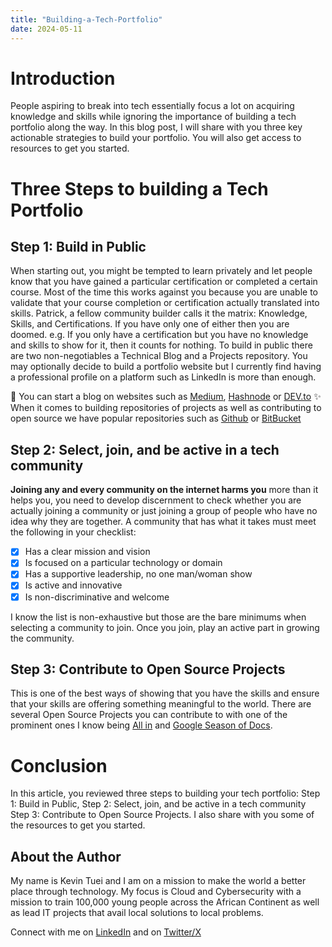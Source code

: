 ```yaml
---
title: "Building-a-Tech-Portfolio"
date: 2024-05-11
---
```


# Introduction

People aspiring to break into tech essentially focus a lot on acquiring knowledge and skills while ignoring the importance of building a tech portfolio along the way. In this blog post, I will share with you three key actionable strategies to build your portfolio. You will also get access to resources to get you started. 

# Three Steps to building a Tech Portfolio
## Step 1: Build in Public
When starting out, you might be tempted to learn privately and let people know that you have gained a particular certification or completed a certain course. Most of the time this works against you because you are unable to validate that your course completion or certification actually translated into skills. Patrick, a fellow community builder calls it the matrix: Knowledge, Skills, and Certifications. If you have only one of either then you are doomed. e.g. If you only have a certification but you have no knowledge and skills to show for it, then it counts for nothing. 
To build in public there are two non-negotiables a Technical Blog and a Projects repository. You may optionally decide to build a portfolio website but I currently find having a professional profile on a platform such as LinkedIn is more than enough. 

🚀 You can start a blog on websites such as [Medium](https://medium.com), [Hashnode](https://hashnode.com) or [DEV.to](https://dev.to)
✨ When it comes to building repositories of projects as well as contributing to open source we have popular repositories such as [Github](https://github.com) or [BitBucket](https://bitbucket.com)

## Step 2: Select, join, and be active in a tech community
**Joining any and every community on the internet harms you** more than it helps you, you need to develop discernment to check whether you are actually joining a community or just joining a group of people who have no idea why they are together. A community that has what it takes must meet the following in your checklist:
- [x] Has a clear mission and vision
- [x] Is focused on a particular technology or domain
- [x] Has a supportive leadership, no one man/woman show
- [x] Is active and innovative
- [x] Is non-discriminative and welcome

I know the list is non-exhaustive but those are the bare minimums when selecting a community to join. Once you join, play an active part in growing the community. 

## Step 3: Contribute to Open Source Projects
This is one of the best ways of showing that you have the skills and ensure that your skills are offering something meaningful to the world. There are several Open Source Projects you can contribute to with one of the prominent ones I know being [All in](https://allinopensource.org/) and [Google Season of Docs](https://developers.google.com/season-of-docs).


# Conclusion
In this article, you reviewed three steps to building your tech portfolio: Step 1: Build in Public, Step 2: Select, join, and be active in a tech community Step 3: Contribute to Open Source Projects. I also share with you some of the resources to get you started. 

## About the Author
My name is Kevin Tuei and I am on a mission to make the world a better place through technology. My focus is Cloud and Cybersecurity with a mission to train 100,000 young people across the African Continent as well as lead IT projects that avail local solutions to local problems. 

Connect with me on [LinkedIn](https://linkedin.com/in/kevintuei) and on [Twitter/X](https://x.com/kevshakes)
